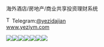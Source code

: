 海外酒店/房地产/商业共享投资理财系统<p dir="auto"><a target="_blank" rel="noopener noreferrer nofollow" href="https://camo.githubusercontent.com/d614d90677fbc2e34c7c62ebc68c82379d87a57c4beaf05af65fec7ba6b72e36/68747470733a2f2f63646e2d69636f6e732d706e672e666c617469636f6e2e636f6d2f3531322f323131312f323131313634362e706e67"><img src="https://camo.githubusercontent.com/d614d90677fbc2e34c7c62ebc68c82379d87a57c4beaf05af65fec7ba6b72e36/68747470733a2f2f63646e2d69636f6e732d706e672e666c617469636f6e2e636f6d2f3531322f323131312f323131313634362e706e67" alt="Telegram Icon" style="width: 16px; max-width: 100%;" data-canonical-src="https://cdn-icons-png.flaticon.com/512/2111/2111646.png"></a>Telegram:<a href="https://t.me/yezidajian" rel="nofollow">@yezidajian</a><br><a href="https://www.yeziym.com/">www.yeziym.com</a></p><img src="https://github.com/yeziym/haiwaijiudian/fang_Yr/blob/main/qcB30.png"><img src="https://github.com/yeziym/haiwaijiudian/fang_Yr/blob/main/bGdTN.png"><img src="https://github.com/yeziym/haiwaijiudian/fang_Yr/blob/main/NrV1T.png"><img src="https://github.com/yeziym/haiwaijiudian/fang_Yr/blob/main/InTM5.png"><img src="https://github.com/yeziym/haiwaijiudian/fang_Yr/blob/main/TgozA.png"><img src="https://github.com/yeziym/haiwaijiudian/fang_Yr/blob/main/01N6N.png"><img src="https://github.com/yeziym/haiwaijiudian/fang_Yr/blob/main/IqxTO.png">
